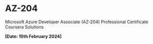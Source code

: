 # AZ-204
Microsoft Azure Developer Associate (AZ-204) Professional Certificate Coursera Solutions

**[Date: 10th February 2024]**

